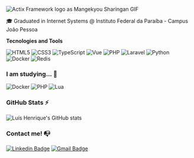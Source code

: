 ![Actix Framework logo as Mangekyou Sharingan GIF](https://github.com/user-attachments/assets/47353914-d9ba-4941-bc65-f0cae890a019)

🎓 Graduated in Internet Systems @ Instituto Federal da Paraíba - Campus João Pessoa

**Tecnologies and Tools**

![HTML5](https://img.shields.io/badge/html5-%23E34F26.svg?style=for-the-badge&logo=html5&logoColor=white)
![CSS3](https://img.shields.io/badge/css3-%231572B6.svg?style=for-the-badge&logo=css3&logoColor=white)
![TypeScript](https://img.shields.io/badge/TypeScript-007ACC?style=for-the-badge&logo=typescript&logoColor=white)
![Vue](https://img.shields.io/badge/Vue.js-35495E?style=for-the-badge&logo=vuedotjs&logoColor=4FC08D)
![PHP](https://img.shields.io/badge/PHP-777BB4?style=for-the-badge&logo=php&logoColor=white)
![Laravel](https://img.shields.io/badge/laravel-%23FF2D20.svg?style=for-the-badge&logo=laravel&logoColor=white)
![Python](https://img.shields.io/badge/python-3670A0?style=for-the-badge&logo=python&logoColor=ffdd54)
![Docker](https://img.shields.io/badge/docker-%230db7ed.svg?style=for-the-badge&logo=docker&logoColor=white)
![Redis](https://img.shields.io/badge/redis-%23DD0031.svg?style=for-the-badge&logo=redis&logoColor=white)

### I am studying... 🧩

![Docker](https://img.shields.io/badge/docker-%230db7ed.svg?style=for-the-badge&logo=docker&logoColor=white)
![PHP](https://img.shields.io/badge/PHP-777BB4?style=for-the-badge&logo=php&logoColor=white)
![Lua](https://img.shields.io/badge/Lua-2C2D72?style=for-the-badge&logo=lua&logoColor=white)

### GitHub Stats ⚡


![[Luís Henrique's GitHub stats](https://github-readme-stats.vercel.app/api?username=henrqueDev)](https://github-readme-stats.vercel.app/api?username=henrqueDev&show_icons=true&theme=tokyonight&include_all_commits=true&count_private=true)
### Contact me! 📭

[![Linkedin Badge](https://img.shields.io/badge/-Luis%20Henrique-blue?style=flat-square&logo=Linkedin&logoColor=white&link=https://www.linkedin.com/in/lu%C3%ADs-henrique-433b76210)](https://www.linkedin.com/in/lu%C3%ADs-henrique-433b76210)
[![Gmail Badge](https://img.shields.io/badge/-lhdeveloper137@gmail.com-c14438?style=flat-square&logo=Gmail&logoColor=white&link=mailto:lhdeveloper137@gmail.com)](mailto:lhdeveloper137@gmail.com)  


<!--
**academy-readme-template** is a ✨ _special_ ✨ repository because its `README.md` (this file) appears on your GitHub profile.
-->
